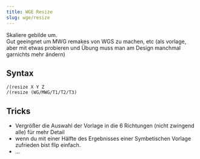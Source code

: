 ```yaml
---
title: WGE Resize
slug: wge/resize
---
```


Skaliere gebilde um.  
Gut geeingnet um MWG remakes von WGS zu machen, etc (als vorlage, aber mit etwas probieren
und Übung muss man am Design manchmal garnichts mehr ändern)

## Syntax

`/(resize X Y Z`  
`/(resize (WG/MWG/T1/T2/T3)`

## Tricks

- Vergrößer die Auswahl der Vorlage in die 6 Richtungen (nicht zwingend alle) für mehr Detail
- wenn du mit einer Hälfte des Ergebnisses einer Symbetischen Vorlage zufrieden bist flip einfach.
- ...
